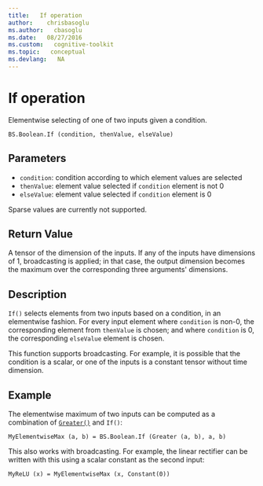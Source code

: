 ```yaml
---
title:   If operation
author:    chrisbasoglu
ms.author:   cbasoglu
ms.date:   08/27/2016
ms.custom:   cognitive-toolkit
ms.topic:   conceptual
ms.devlang:   NA
---
```


# If operation

Elementwise selecting of one of two inputs given a condition.

    BS.Boolean.If (condition, thenValue, elseValue)

## Parameters

* `condition`: condition according to which element values are selected
* `thenValue`: element value selected if `condition` element is not 0
* `elseValue`: element value selected if `condition` element is 0

Sparse values are currently not supported.

## Return Value

A tensor of the dimension of the inputs. If any of the inputs have dimensions of 1,
broadcasting is applied; in that case, the output dimension becomes the maximum over the corresponding three arguments' dimensions.

## Description

`If()` selects elements from two inputs based on a condition, in an elementwise fashion.
For every input element where `condition` is non-0, the corresponding element from `thenValue`
is chosen; and where `condition` is 0, the corresponding `elseValue` element is chosen.

This function supports broadcasting. For example, it is possible that the condition
is a scalar, or one of the inputs is a constant tensor without time dimension.

## Example
The elementwise maximum of two inputs can be computed as a combination of [`Greater()`](./Binary-Operations.md) and `If()`:

    MyElementwiseMax (a, b) = BS.Boolean.If (Greater (a, b), a, b)

This also works with broadcasting. For example, the linear rectifier can be written with this using
a scalar constant as the second input:

    MyReLU (x) = MyElementwiseMax (x, Constant(0))
